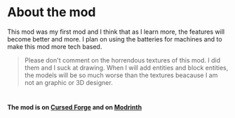 # About the mod
This mod was my first mod and I think that as I learn more, the features will become better and more. I plan on using the batteries for machines and to make this mod more tech based.
> Please don't comment on the horrendous textures of this mod. I did them and I suck at drawing.
> When I will add entities and block entities, the models will be so much worse than the textures beacause I am not an graphic or 3D designer.

<h1></h1>
<h4>The mod is on <a href = "https://www.curseforge.com/minecraft/mc-mods/lmod">Cursed Forge</a> and on <a href = "https://modrinth.com/mod/lmod">Modrinth</a></h4>
